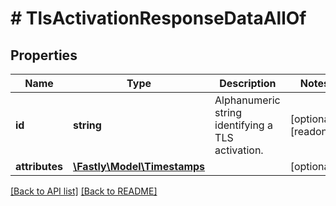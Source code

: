 # # TlsActivationResponseDataAllOf

## Properties

Name | Type | Description | Notes
------------ | ------------- | ------------- | -------------
**id** | **string** | Alphanumeric string identifying a TLS activation. | [optional] [readonly] 
**attributes** | [**\Fastly\Model\Timestamps**](Timestamps.md) |  | [optional] 


[[Back to API list]](../../README.md#endpoints) [[Back to README]](../../README.md)
